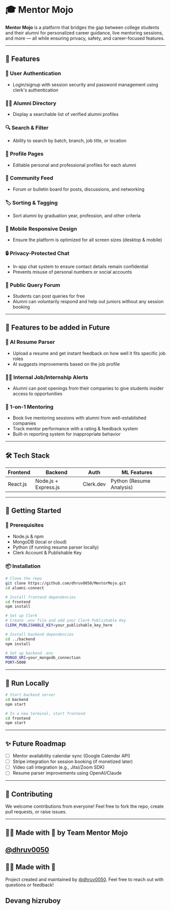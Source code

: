 # 🎓 Mentor Mojo

**Mentor Mojo** is a platform that bridges the gap between college students and their alumni for personalized career guidance, live mentoring sessions, and more — all while ensuring privacy, safety, and career-focused features.

---

## 🚀 Features

### 👤 User Authentication
- Login/signup with session security and password management using clerk's authentication

### 👨‍🎓 Alumni Directory
- Display a searchable list of verified alumni profiles

### 🔍 Search & Filter
- Ability to search by batch, branch, job title, or location

### 📝 Profile Pages
- Editable personal and professional profiles for each alumni

### 💬 Community Feed
- Forum or bulletin board for posts, discussions, and networking

### 🏷️ Sorting & Tagging
- Sort alumni by graduation year, profession, and other criteria

### 📱 Mobile Responsive Design
- Ensure the platform is optimized for all screen sizes (desktop & mobile)

### 🔒 Privacy-Protected Chat
- In-app chat system to ensure contact details remain confidential
- Prevents misuse of personal numbers or social accounts

### 📢 Public Query Forum
- Students can post queries for free
- Alumni can voluntarily respond and help out juniors without any session booking

---

## 🚀 Features to be added in Future

### 📄 AI Resume Parser
- Upload a resume and get instant feedback on how well it fits specific job roles
- AI suggests improvements based on the job profile

### 🧑‍💼 Internal Job/Internship Alerts
- Alumni can post openings from their companies to give students insider access to opportunities

### 🔗 1-on-1 Mentoring
- Book live mentoring sessions with alumni from well-established companies
- Track mentor performance with a rating & feedback system
- Built-in reporting system for inappropriate behavior

---

## 🛠️ Tech Stack

| Frontend | Backend | Auth | ML Features |
| -------- | ------- | ---- | ------------ |
| React.js | Node.js + Express.js | Clerk.dev | Python (Resume Analysis) |

---

## 🧪 Getting Started

### 🧩 Prerequisites
- Node.js & npm
- MongoDB (local or cloud)
- Python (if running resume parser locally)
- Clerk Account & Publishable Key

### 📦 Installation

```bash
# Clone the repo
git clone https://github.com/dhruv0050/MentorMojo.git
cd alumni-connect

# Install frontend dependencies
cd frontend
npm install

# Set up Clerk
# Create .env file and add your Clerk Publishable Key
CLERK_PUBLISHABLE_KEY=your_publishable_key_here

# Install backend dependencies
cd ../backend
npm install

# Set up backend .env
MONGO_URI=your_mongodb_connection
PORT=5000
```

---

## 🧯 Run Locally

```bash
# Start backend server
cd backend
npm start

# In a new terminal, start frontend
cd frontend
npm start
```

---

## ✨ Future Roadmap
- [ ] Mentor availability calendar sync (Google Calendar API)
- [ ] Stripe integration for session booking (if monetized later)
- [ ] Video call integration (e.g., Jitsi/Zoom SDK)
- [ ] Resume parser improvements using OpenAI/Claude

---

## 🤝 Contributing

We welcome contributions from everyone! Feel free to fork the repo, create pull requests, or raise issues.

---

## 🙋‍♀️ Made with 💙 by Team Mentor Mojo
[@dhruv0050](https://github.com/dhruv0050)
---
## 🙋‍♀️ Made with 💙 
Project created and maintained by [@dhruv0050](https://github.com/dhruv0050). Feel free to reach out with questions or feedback!
## Devang hizruboy
